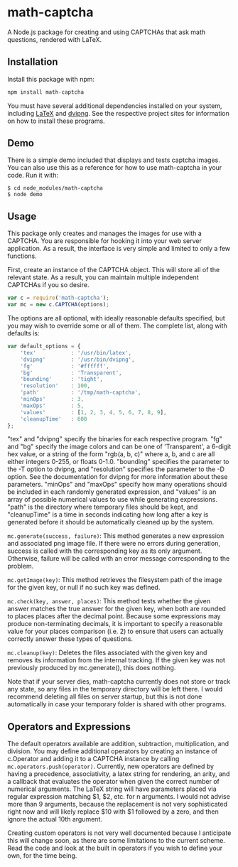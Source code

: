 math-captcha
============

A Node.js package for creating and using CAPTCHAs that ask math questions, rendered with LaTeX.

## Installation

Install this package with npm:

```javascript
npm install math-captcha
```

You must have several additional dependencies installed on your system, including [LaTeX](http://www.latex-project.org/) and [dvipng](http://www.nongnu.org/dvipng/). See the respective project sites for information on how to install these programs.

## Demo

There is a simple demo included that displays and tests captcha images. You can also use this as a reference for how to use math-captcha in your code. Run it with:

```
$ cd node_modules/math-captcha
$ node demo
```

## Usage

This package only creates and manages the images for use with a CAPTCHA. You are responsible for hooking it into your web server application. As a result, the interface is very simple and limited to only a few functions.

First, create an instance of the CAPTCHA object. This will store all of the relevant state. As a result, you can maintain multiple independent CAPTCHAs if you so desire.

```javascript
var c = require('math-captcha');
var mc = new c.CAPTCHA(options);
```

The options are all optional, with ideally reasonable defaults specified, but you may wish to override some or all of them. The complete list, along with defaults is:

```javascript
var default_options = {
	'tex'			: '/usr/bin/latex',
	'dvipng'		: '/usr/bin/dvipng',
	'fg'			: '#ffffff',
	'bg'			: 'Transparent',
	'bounding'		: 'tight',
	'resolution'	: 100,
	'path'			: '/tmp/math-captcha',
	'minOps'		: 3,
	'maxOps'		: 5,
	'values'		: [1, 2, 3, 4, 5, 6, 7, 8, 9],
	'cleanupTime'	: 600
};
```

"tex" and "dvipng" specify the binaries for each respective program. "fg" and "bg" specify the image colors and can be one of 'Transparent', a 6-digit hex value, or a string of the form "rgb(a, b, c)" where a, b, and c are all either integers 0-255, or floats 0-1.0. "bounding" specifies the parameter to the -T option to dvipng, and "resolution" specifies the parameter to the -D option. See the documentation for dvipng for more information about these parameters. "minOps" and "maxOps" specify how many operations should be included in each randomly generated expression, and "values" is an array of possible numerical values to use while generating expressions. "path" is the directory where temporary files should be kept, and "cleanupTime" is a time in seconds indicating how long after a key is generated before it should be automatically cleaned up by the system.

```mc.generate(success, failure)```: This method generates a new expression and associated png image file. If there were no errors during generation, success is called with the corresponding key as its only argument. Otherwise, failure will be called with an error message corresponding to the problem.

```mc.getImage(key)```: This method retrieves the filesystem path of the image for the given key, or null if no such key was defined.

```mc.check(key, answer, places)```: This method tests whether the given answer matches the true answer for the given key, when both are rounded to places places after the decimal point. Because some expressions may produce non-terminating decimals, it is important to specify a reasonable value for your places comparison (i.e. 2) to ensure that users can actually correctly answer these types of questions.

```mc.cleanup(key)```: Deletes the files associated with the given key and removes its information from the internal tracking. If the given key was not previously produced by mc.generate(), this does nothing.

Note that if your server dies, math-captcha currently does not store or track any state, so any files in the temporary directory will be left there. I would recommend deleting all files on server startup, but this is not done automatically in case your temporary folder is shared with other programs.

## Operators and Expressions

The default operators available are addition, subtraction, multiplication, and division. You may define additional operators by creating an instance of c.Operator and adding it to a CAPTCHA instance by calling ```mc.operators.push(operator)```. Currently, new operators are defined by having a precedence, associativity, a latex string for rendering, an arity, and a callback that evaluates the operator when given the correct number of numerical arguments. The LaTeX string will have parameters placed via regular expression matching $1, $2, etc. for n arguments. I would not advise more than 9 arguments, because the replacement is not very sophisticated right now and will likely replace $10 with $1 followed by a zero, and then ignore the actual 10th argument.

Creating custom operators is not very well documented because I anticipate this will change soon, as there are some limitations to the current scheme. Read the code and look at the built in operators if you wish to define your own, for the time being.
